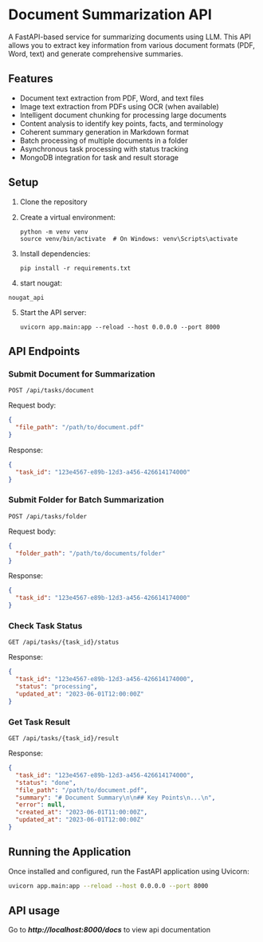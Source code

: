 # Document Summarization API

A FastAPI-based service for summarizing documents using LLM. This API allows you to extract key information from various document formats (PDF, Word, text) and generate comprehensive summaries.

## Features

- Document text extraction from PDF, Word, and text files
- Image text extraction from PDFs using OCR (when available)
- Intelligent document chunking for processing large documents
- Content analysis to identify key points, facts, and terminology
- Coherent summary generation in Markdown format
- Batch processing of multiple documents in a folder
- Asynchronous task processing with status tracking
- MongoDB integration for task and result storage


## Setup

1. Clone the repository
2. Create a virtual environment:
   ```
   python -m venv venv
   source venv/bin/activate  # On Windows: venv\Scripts\activate
   ```
3. Install dependencies:
   ```
   pip install -r requirements.txt
   ```

4. start nougat:
  ```
  nougat_api
  ```
5. Start the API server:
   ```
   uvicorn app.main:app --reload --host 0.0.0.0 --port 8000
   ```

## API Endpoints

### Submit Document for Summarization

```
POST /api/tasks/document
```

Request body:
```json
{
  "file_path": "/path/to/document.pdf"
}
```

Response:
```json
{
  "task_id": "123e4567-e89b-12d3-a456-426614174000"
}
```

### Submit Folder for Batch Summarization

```
POST /api/tasks/folder
```

Request body:
```json
{
  "folder_path": "/path/to/documents/folder"
}
```

Response:
```json
{
  "task_id": "123e4567-e89b-12d3-a456-426614174000"
}
```

### Check Task Status

```
GET /api/tasks/{task_id}/status
```

Response:
```json
{
  "task_id": "123e4567-e89b-12d3-a456-426614174000",
  "status": "processing",
  "updated_at": "2023-06-01T12:00:00Z"
}
```

### Get Task Result

```
GET /api/tasks/{task_id}/result
```

Response:
```json
{
  "task_id": "123e4567-e89b-12d3-a456-426614174000",
  "status": "done",
  "file_path": "/path/to/document.pdf",
  "summary": "# Document Summary\n\n## Key Points\n...\n",
  "error": null,
  "created_at": "2023-06-01T11:00:00Z",
  "updated_at": "2023-06-01T12:00:00Z"
}
```
## Running the Application
Once installed and configured, run the FastAPI application using Uvicorn:

```bash
uvicorn app.main:app --reload --host 0.0.0.0 --port 8000
```

## API usage

Go to ***http://localhost:8000/docs*** to view api documentation